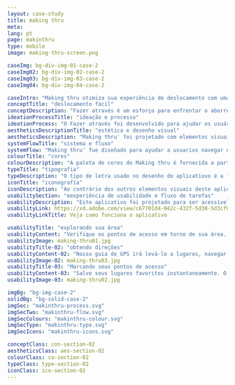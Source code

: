 ```yaml
---
layout: case-study
title: making thru
meta:
lang: pt
page: makinthru
type: mobile
image: making-thru-screen.png

caseImg: bg-div-img-01-case-2
caseImg02: bg-div-img-02-case-2
caseImg03: bg-div-img-03-case-2
caseImg04: bg-div-img-04-case-2

caseIntro: "Making thru otimiza sua experiência de deslocamento com uma interface simples e intuitiva. Ele fornece o reencaminhamento instantâneo para ajudá-lo a evitar o tráfego. Alertas de tráfego de visão geral, zonas de construção, acidentes e perigos para evitar no caminho. Dicas de preços de gás para ajudá-lo a encontrar o gás mais barato em seu caminho. Navegação offline e guia de orientação são oferecidas sem o uso da Internet. Este aplicativo foi desenvolvido para ajudar você a fazer o melhor do dia"
conceptTitle: "deslocamento fácil"
conceptDescription: "Fazer através é um esforço para enfrentar o aborrecimento que vem quando se viaja, não sendo capaz de se usar o serviço de celular para atravessar a cidade. Fazer através foi criado para ser tangível e intuitivo para melhorar sua experiência de navegação"
ideationProcessTitle: "ideação e processo"
ideationProcess: "O Fazer através foi desenvolvido para ajudar os usuários a navegar no mundo mais rapidamente, independentemente de onde estejam no mundo. Os usuários têm a vantagem de superar o tráfego com reencaminhamento automático, acessar locais e obter rotas sem dados ou conexão Wi-Fi"
aestheticsDescriptionTitle: "estética e desenho visual"
aestheticsDescription: "Making thru' foi projetado com elementos visuais nítidos e concisos e um fluxo de aplicativo simples para que os usuários possam chegar onde desejam até mesmo em áreas remotas"
systemFlowTitle: "sistema e fluxo"
systemFlow: "Making thru' fue diseñado para ayudar a usuarios navegar el mundo más rápidamente sin importar dónde se encuentran. Usarios tienen el beneficio de vencer al tráfico con cambio de rutas automáticos, tienen acceso a lugares, y consiguen direcciones sin conexión celular ni wi-fi"
colourTitle: "cores"
colourDescription: "A paleta de cores do Making thru é fornecida a partir do kit de materiais da Apple. As cores primárias de roxo escuro e tons diferentes de azul definem um tom sutil e sério, enquanto a cor de acentuação rosa adiciona uma sensação de vibração e excitação."
typeTitle: "tipografia"
typeDescription: "O tipo de letra usado no desenho do aplicatiovo é a fonte San Francisco, padrão da Apple. Para cabeçalhos, o peso da fonte usado é SF Pro Bold, e para a cópia do corpo e outro texto encontrado é usado o SF Pro Display Regular"
iconTitle: "iconografía"
iconDescription: "Ao contrário dos outros elementos visuais deste aplicativo, fazer através carrega sua própria iconografia autêntica. Esses ícones foram projetados para serem igualmente estruturados e consistentes com o restante do design do aplicativo"
usabilitySection: "eexperiência de usabilidade e fluxo de tarefas"
usabilityDescription: "Este aplicativo foi projetado para ser acessível, seja em áreas populares ou áreas remotas. Este aplicativo foi criado para dar assistência aos usuários a determinar os locais e guiá-los até o destino final"
usabilityLink: https://xd.adobe.com/view/c67701d4-042c-432f-5d38-5d3cf62f6429-b046/?fullscreen
usabilityLinkTitle: Veja como funciona o aplicativo

usabilityTitle: "explorando sua área"
usabilityContent: "Verifique os pontos de acesso em torno de sua área. Descubra lojas locais, restaurantes, eventos, lugares que se alinhem com seu interesse"
usabilityImage: making-thru01.jpg
usabilityTitle-02: "obtendo direções"
usabilityContent-02: "Nosso guia de GPS irá levá-lo a lugares, navegar em sua área e obter informações em tempo real sobre congestionamento, trânsito, fechamento de estradas e incidentes. Fazer através também está disponível e acessível através do seu iwatch. Esse recurso permite que você chegue ao seu destino, não importa onde você esteja no mundo"
usabilityImage-02: making-thru03.jpg
usabilityTitle-03: "Marcando seus pontos de acesso"
usabilityContent-03: "Salve seus lugares favoritos instantaneamente. O aplicativo te fará capaz de voltar aos seus endereços salvos com um toque de distância. Selecione suas direções e deixe-nos ajudá-lo a abrir caminho"
usabilityImage-03: making-thru02.jpg

imgBg: "bg-img-case-2"
solidBg: "bg-solid-case-2"
imgSec: "makinthru-process.svg"
imgSecTwo: "makinthru-flow.svg"
imgSecColours: "makinthru-colour.svg"
imgSecType: "makinthru-type.svg"
imgSecIcons: "makinthru-icons.svg"

conceptClass: con-section-02
aestheticsClass: aes-section-02
colourClass: co-section-02
typeClass: type-section-02
iconClass: ico-section-02
---
```

